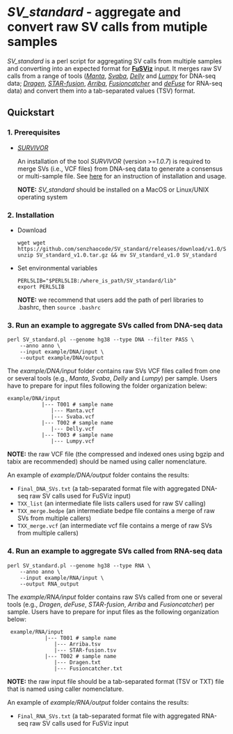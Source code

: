  # *SV_standard* - aggregate and convert raw SV calls from mutiple samples

*SV_standard* is a perl script for aggregating SV calls from multiple samples and converting into an expected format for [**FuSViz**](https://github.com/senzhaocode/FuSViz) input. It merges raw SV calls from a range of tools ([*Manta*](https://github.com/Illumina/manta), [*Svaba*](https://github.com/walaj/svaba), [*Delly*](https://github.com/dellytools/delly) and [*Lumpy*](https://github.com/arq5x/lumpy-sv) for DNA-seq data; [*Dragen*](https://www.illumina.com/products/by-type/informatics-products/dragen-secondary-analysis.html), [*STAR-fusion*](https://github.com/STAR-Fusion/STAR-Fusion), [*Arriba*](https://github.com/suhrig/arriba), [*Fusioncatcher*](https://github.com/ndaniel/fusioncatcher) and [*deFuse*](https://github.com/amcpherson/defuse) for RNA-seq data) and convert them into a tab-separated values (TSV) format.

## Quickstart

### 1. Prerequisites

-   [*SURVIVOR*](https://github.com/fritzsedlazeck/SURVIVOR)

    An installation of the tool *SURVIVOR* (version \>=*1.0.7*) is required to merge SVs (i.e., VCF files) from DNA-seq data to generate a consensus or multi-sample file. See [here](https://github.com/fritzsedlazeck/SURVIVOR) for an instruction of installation and usage.

    **NOTE:** *SV_standard* should be installed on a MacOS or Linux/UNIX operating system


### 2. Installation

-   Download

    ```
    wget wget https://github.com/senzhaocode/SV_standard/releases/download/v1.0/SV_standard_v1.0.tar.gz`
    unzip SV_standard_v1.0.tar.gz && mv SV_standard_v1.0 SV_standard
    ```

-   Set environmental variables

    ```
    PERL5LIB="$PERL5LIB:/where_is_path/SV_standard/lib"
    export PERL5LIB
    ```
    
    **NOTE:** we recommend that users add the path of perl libraries to .bashrc, then `source .bashrc`

### 3. Run an example to aggregate SVs called from DNA-seq data

    perl SV_standard.pl --genome hg38 --type DNA --filter PASS \
        --anno anno \
        --input example/DNA/input \
        --output example/DNA/output

The *example/DNA/input* folder contains raw SVs VCF files called from one or several tools (e.g., *Manta*, *Svaba*, *Delly* and *Lumpy*) per sample. Users have to prepare for input files following the folder organization belew:

    example/DNA/input
               |--- T001 # sample name
                  |--- Manta.vcf 
                  |--- Svaba.vcf
               |--- T002 # sample name
                  |--- Delly.vcf
               |--- T003 # sample name
                  |--- Lumpy.vcf

**NOTE:** the raw VCF file (the compressed and indexed ones using bgzip and tabix are recommended) should be named using caller nomenclature.

An example of *example/DNA/output* folder contains the results:

 - `Final_DNA_SVs.txt` (a tab-separated format file with aggregated DNA-seq raw SV calls used for FuSViz input)
 - `TXX_list` (an intermediate file lists callers used for raw SV calling)
 - `TXX_merge.bedpe` (an intermediate bedpe file contains a merge of raw SVs from multiple callers)
 - `TXX_merge.vcf` (an intermediate vcf file contains a merge of raw SVs from multiple callers)

### 4. Run an example to aggregate SVs called from RNA-seq data

    perl SV_standard.pl --genome hg38 --type RNA \
        --anno anno \
        --input example/RNA/input \
        --output RNA_output

The *example/RNA/input* folder contains raw SVs called from one or several tools (e.g., *Dragen*, *deFuse*, *STAR-fusion*, *Arriba* and *Fusioncatcher*) per sample. Users have to prepare for input files as the following organization below:

     example/RNA/input
                |--- T001 # sample name
                   |--- Arriba.tsv
                   |--- STAR-fusion.tsv
                |--- T002 # sample name
                   |--- Dragen.txt
                   |--- Fusioncatcher.txt

  **NOTE:** the raw input file should be a tab-separated format (TSV or TXT) file that is named using caller nomenclature.

  An example of *example/RNA/output* folder contains the results:

   - `Final_RNA_SVs.txt` (a tab-separated format file with aggregated RNA-seq raw SV calls used for FuSViz input




    
